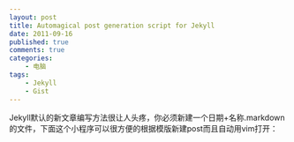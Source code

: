 ```yaml
--- 
layout: post
title: Automagical post generation script for Jekyll
date: 2011-09-16
published: true
comments: true
categories:
    - 电脑
tags:
    - Jekyll
    - Gist
---
```

Jekyll默认的新文章编写方法很让人头疼，你必须新建一个日期+名称.markdown的文件，下面这个小程序可以很方便的根据模版新建post而且自动用vim打开：

<script src="https://gist.github.com/1223405.js?file=newpost.rb"></script>

<script src="https://gist.github.com/1223405.js?file=template.markdown"></script>
